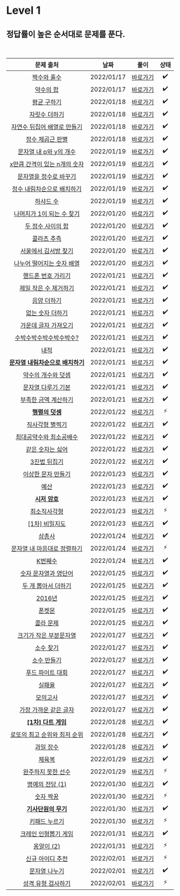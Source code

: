# Level 1

## 정답률이 높은 순서대로 문제를 푼다.

<br>

|                                              문제 출처                                              |    날짜    |          풀이           | 상태 |
| :-------------------------------------------------------------------------------------------------: | :--------: | :---------------------: | :--: |
|           [짝수와 홀수](https://school.programmers.co.kr/learn/courses/30/lessons/12937)            | 2022/01/17 | [바로가기](./12937.js)  |  ✔️  |
|            [약수의 합](https://school.programmers.co.kr/learn/courses/30/lessons/12928)             | 2022/01/17 | [바로가기](./12928.js)  |  ✔️  |
|           [평균 구하기](https://school.programmers.co.kr/learn/courses/30/lessons/12944)            | 2022/01/18 | [바로가기](./12944.js)  |  ✔️  |
|          [자릿수 더하기](https://school.programmers.co.kr/learn/courses/30/lessons/12931)           | 2022/01/18 | [바로가기](./12931.js)  |  ✔️  |
|   [자연수 뒤집어 배열로 만들기](https://school.programmers.co.kr/learn/courses/30/lessons/12932)    | 2022/01/18 | [바로가기](./12932.js)  |  ✔️  |
|         [정수 제곱근 판별](https://school.programmers.co.kr/learn/courses/30/lessons/12934)         | 2022/01/18 | [바로가기](./12934.js)  |  ✔️  |
|      [문자열 내 p와 y의 개수](https://school.programmers.co.kr/learn/courses/30/lessons/12916)      | 2022/01/19 | [바로가기](./12916.js)  |  ✔️  |
|   [x만큼 간격이 있는 n개의 숫자](https://school.programmers.co.kr/learn/courses/30/lessons/12954)   | 2022/01/19 | [바로가기](./12954.js)  |  ✔️  |
|      [문자열을 정수로 바꾸기](https://school.programmers.co.kr/learn/courses/30/lessons/12925)      | 2022/01/19 | [바로가기](./12925.js)  |  ✔️  |
|    [정수 내림차순으로 배치하기](https://school.programmers.co.kr/learn/courses/30/lessons/12933)    | 2022/01/19 | [바로가기](./12933.js)  |  ✔️  |
|            [하샤드 수](https://school.programmers.co.kr/learn/courses/30/lessons/12947)             | 2022/01/19 | [바로가기](./12947.js)  |  ✔️  |
|    [나머지가 1이 되는 수 찾기](https://school.programmers.co.kr/learn/courses/30/lessons/87389)     | 2022/01/20 | [바로가기](./87839.js)  |  ✔️  |
|        [두 정수 사이의 합](https://school.programmers.co.kr/learn/courses/30/lessons/12912)         | 2022/01/20 | [바로가기](./12912.js)  |  ✔️  |
|           [콜라츠 추측](https://school.programmers.co.kr/learn/courses/30/lessons/12943)            | 2022/01/20 | [바로가기](./12943.js)  |  ✔️  |
|       [서울에서 김서방 찾기](https://school.programmers.co.kr/learn/courses/30/lessons/12919)       | 2022/01/20 | [바로가기](./12919.js)  |  ✔️  |
|    [나누어 떨어지는 숫자 배열](https://school.programmers.co.kr/learn/courses/30/lessons/12910)     | 2022/01/20 | [바로가기](./12910.js)  |  ✔️  |
|        [핸드폰 번호 가리기](https://school.programmers.co.kr/learn/courses/30/lessons/12948)        | 2022/01/21 | [바로가기](./12948.js)  |  ✔️  |
|      [제일 작은 수 제거하기](https://school.programmers.co.kr/learn/courses/30/lessons/12935)       | 2022/01/21 | [바로가기](./12935.js)  |  ✔️  |
|           [음양 더하기](https://school.programmers.co.kr/learn/courses/30/lessons/76501)            | 2022/01/21 | [바로가기](./76501.js)  |  ✔️  |
|         [없는 숫자 더하기](https://school.programmers.co.kr/learn/courses/30/lessons/86051)         | 2022/01/21 | [바로가기](./86051.js)  |  ✔️  |
|       [가운데 글자 가져오기](https://school.programmers.co.kr/learn/courses/30/lessons/12903)       | 2022/01/21 | [바로가기](./12903.js)  |  ✔️  |
|     [수박수박수박수박수박수?](https://school.programmers.co.kr/learn/courses/30/lessons/12922)      | 2022/01/21 | [바로가기](./12922.js)  |  ✔️  |
|               [내적](https://school.programmers.co.kr/learn/courses/30/lessons/70128)               | 2022/01/21 | [바로가기](./70128.js)  |  ✔️  |
| [**문자열 내림차순으로 배치하기**](https://school.programmers.co.kr/learn/courses/30/lessons/12917) | 2022/01/21 | [바로가기](./12917.js)  |  ✔️  |
|        [약수의 개수와 덧셈](https://school.programmers.co.kr/learn/courses/30/lessons/77884)        | 2022/01/21 | [바로가기](./77884.js)  |  ✔️  |
|        [문자열 다루기 기본](https://school.programmers.co.kr/learn/courses/30/lessons/12918)        | 2022/01/21 | [바로가기](./12918.js)  |  ✔️  |
|       [부족한 금액 계산하기](https://school.programmers.co.kr/learn/courses/30/lessons/82612)       | 2022/01/21 | [바로가기](./82612.js)  |  ✔️  |
|         [**행렬의 덧셈**](https://school.programmers.co.kr/learn/courses/30/lessons/12950)          | 2022/01/22 | [바로가기](./12950.js)  |  ⚡  |
|         [직사각형 별찍기](https://school.programmers.co.kr/learn/courses/30/lessons/12969)          | 2022/01/22 | [바로가기](./12969.js)  |  ✔️  |
|     [최대공약수와 최소공배수](https://school.programmers.co.kr/learn/courses/30/lessons/12940)      | 2022/01/22 | [바로가기](./12940.js)  |  ✔️  |
|         [같은 숫자는 싫어](https://school.programmers.co.kr/learn/courses/30/lessons/12906)         | 2022/01/22 | [바로가기](./12906.js)  |  ✔️  |
|           [3진법 뒤집기](https://school.programmers.co.kr/learn/courses/30/lessons/68935)           | 2022/01/22 | [바로가기](./68935.js)  |  ✔️  |
|        [이상한 문자 만들기](https://school.programmers.co.kr/learn/courses/30/lessons/12930)        | 2022/01/23 | [바로가기](./12930.js)  |  ✔️  |
|               [예산](https://school.programmers.co.kr/learn/courses/30/lessons/12982)               | 2022/01/23 | [바로가기](./12982.js)  |  ✔️  |
|          [**시저 암호**](https://school.programmers.co.kr/learn/courses/30/lessons/12926)           | 2022/01/23 | [바로가기](./12926.js)  |  ✔️  |
|           [최소직사각형](https://school.programmers.co.kr/learn/courses/30/lessons/86491)           | 2022/01/23 | [바로가기](./86491.js)  |  ⚡  |
|          [[1차] 비밀지도](https://school.programmers.co.kr/learn/courses/30/lessons/17681)          | 2022/01/23 | [바로가기](./17681.js)  |  ✔️  |
|             [삼총사](https://school.programmers.co.kr/learn/courses/30/lessons/131705)              | 2022/01/24 | [바로가기](./131705.js) |  ✔️  |
|   [문자열 내 마음대로 정렬하기](https://school.programmers.co.kr/learn/courses/30/lessons/12915)    | 2022/01/24 | [바로가기](./12915.js)  |  ⚡  |
|             [K번째수](https://school.programmers.co.kr/learn/courses/30/lessons/42748)              | 2022/01/24 | [바로가기](./42748.js)  |  ✔️  |
|       [숫자 문자열과 영단어](https://school.programmers.co.kr/learn/courses/30/lessons/81301)       | 2022/01/25 | [바로가기](./81301.js)  |  ✔️  |
|       [두 개 뽑아서 더하기](https://school.programmers.co.kr/learn/courses/30/lessons/68644)        | 2022/01/25 | [바로가기](./68644.js)  |  ✔️  |
|              [2016년](https://school.programmers.co.kr/learn/courses/30/lessons/12901)              | 2022/01/25 | [바로가기](./12901.js)  |  ✔️  |
|              [폰켓몬](https://school.programmers.co.kr/learn/courses/30/lessons/1845)               | 2022/01/25 |  [바로가기](./1845.js)  |  ✔️  |
|            [콜라 문제](https://school.programmers.co.kr/learn/courses/30/lessons/132267)            | 2022/01/25 | [바로가기](./132267.js) |  ✔️  |
|     [크기가 작은 부분문자열](https://school.programmers.co.kr/learn/courses/30/lessons/147355)      | 2022/01/27 | [바로가기](./147355.js) |  ✔️  |
|            [소수 찾기](https://school.programmers.co.kr/learn/courses/30/lessons/12921)             | 2022/01/27 | [바로가기](./12921.js)  |  ✔️  |
|           [소수 만들기](https://school.programmers.co.kr/learn/courses/30/lessons/12977)            | 2022/01/27 | [바로가기](./12977.js)  |  ✔️  |
|        [푸드 파이트 대회](https://school.programmers.co.kr/learn/courses/30/lessons/134240)         | 2022/01/27 | [바로가기](./134240.js) |  ✔️  |
|              [실패율](https://school.programmers.co.kr/learn/courses/30/lessons/42889)              | 2022/01/27 | [바로가기](./42889.js)  |  ✔️  |
|             [모의고사](https://school.programmers.co.kr/learn/courses/30/lessons/42840)             | 2022/01/27 | [바로가기](./42840.js)  |  ✔️  |
|      [가장 가까운 같은 글자](https://school.programmers.co.kr/learn/courses/30/lessons/142086)      | 2022/01/27 | [바로가기](./142086.js) |  ✔️  |
|       [**[1차] 다트 게임**](https://school.programmers.co.kr/learn/courses/30/lessons/17682)        | 2022/01/28 | [바로가기](./17682.js)  |  ✔️  |
|   [로또의 최고 순위와 최저 순위](https://school.programmers.co.kr/learn/courses/30/lessons/77484)   | 2022/01/28 | [바로가기](./77484.js)  |  ✔️  |
|            [과일 장수](https://school.programmers.co.kr/learn/courses/30/lessons/135808)            | 2022/01/28 | [바로가기](./135808.js) |  ✔️  |
|              [체육복](https://school.programmers.co.kr/learn/courses/30/lessons/42862)              | 2022/01/29 | [바로가기](./42862.js)  |  ✔️  |
|        [완주하지 못한 선수](https://school.programmers.co.kr/learn/courses/30/lessons/42576)        | 2022/01/29 | [바로가기](./42576.js)  |  ⚡  |
|         [명예의 전당 (1)](https://school.programmers.co.kr/learn/courses/30/lessons/138477)         | 2022/01/30 | [바로가기](./138477.js) |  ✔️  |
|            [숫자 짝꿍](https://school.programmers.co.kr/learn/courses/30/lessons/131128)            | 2022/01/30 | [바로가기](./131128.js) |  ⚡  |
|       [**기사단원의 무기**](https://school.programmers.co.kr/learn/courses/30/lessons/136798)       | 2022/01/30 | [바로가기](./136798.js) |  ✔️  |
|          [키패드 누르기](https://school.programmers.co.kr/learn/courses/30/lessons/67256)           | 2022/01/30 | [바로가기](./67256.js)  |  ⚡  |
|       [크레인 인형뽑기 게임](https://school.programmers.co.kr/learn/courses/30/lessons/64061)       | 2022/01/31 | [바로가기](./64061.js)  |  ✔️  |
|           [옹알이 (2)](https://school.programmers.co.kr/learn/courses/30/lessons/133499)            | 2022/01/31 | [바로가기](./133499.js) |  ⚡  |
|         [신규 아이디 추천](https://school.programmers.co.kr/learn/courses/30/lessons/72410)         | 2022/02/01 | [바로가기](./72410.js)  |  ⚡  |
|          [문자열 나누기](https://school.programmers.co.kr/learn/courses/30/lessons/140108)          | 2022/02/01 | [바로가기](./140108.js) |  ✔️  |
|       [성격 유형 검사하기](https://school.programmers.co.kr/learn/courses/30/lessons/118666)        | 2022/02/01 | [바로가기](./118666.js) |  ⚡  |
